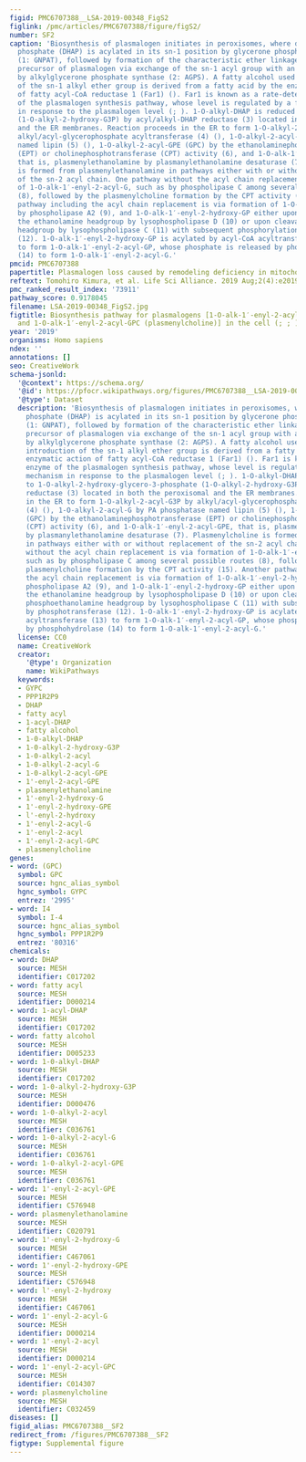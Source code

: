 ```yaml
---
figid: PMC6707388__LSA-2019-00348_FigS2
figlink: /pmc/articles/PMC6707388/figure/figS2/
number: SF2
caption: 'Biosynthesis of plasmalogen initiates in peroxisomes, where dihydroxyacetone
  phosphate (DHAP) is acylated in its sn-1 position by glycerone phosphate O-acyltransferase
  (1: GNPAT), followed by formation of the characteristic ether linkage in the early
  precursor of plasmalogen via exchange of the sn-1 acyl group with an alkyl group
  by alkylglycerone phosphate synthase (2: AGPS). A fatty alcohol used for this introduction
  of the sn-1 alkyl ether group is derived from a fatty acid by the enzymatic action
  of fatty acyl-CoA reductase 1 (Far1) (). Far1 is known as a rate-determining enzyme
  of the plasmalogen synthesis pathway, whose level is regulated by a feedback mechanism
  in response to the plasmalogen level (; ). 1-O-alkyl-DHAP is reduced to 1-O-alkyl-2-hydroxy-glycero-3-phosphate
  (1-O-alkyl-2-hydroxy-G3P) by acyl/alkyl-DHAP reductase (3) located in both the peroxisomal
  and the ER membranes. Reaction proceeds in the ER to form 1-O-alkyl-2-acyl-G3P by
  alkyl/acyl-glycerophosphate acyltransferase (4) (), 1-O-alkyl-2-acyl-G by PA phosphatase
  named lipin (5) (), 1-O-alkyl-2-acyl-GPE (GPC) by the ethanolaminephosphotransferase
  (EPT) or cholinephosphotransferase (CPT) activity (6), and 1-O-alk-1′-enyl-2-acyl-GPE,
  that is, plasmenylethanolamine by plasmanylethanolamine desaturase (7). Plasmenylcholine
  is formed from plasmenylethanolamine in pathways either with or without replacement
  of the sn-2 acyl chain. One pathway without the acyl chain replacement is via formation
  of 1-O-alk-1′-enyl-2-acyl-G, such as by phospholipase C among several possible routes
  (8), followed by the plasmenylcholine formation by the CPT activity (15). Another
  pathway including the acyl chain replacement is via formation of 1-O-alk-1′-enyl-2-hydroxy-GPE
  by phospholipase A2 (9), and 1-O-alk-1′-enyl-2-hydroxy-GP either upon cleavage of
  the ethanolamine headgroup by lysophospholipase D (10) or upon cleavage of the phosphoethanolamine
  headgroup by lysophospholipase C (11) with subsequent phosphorylation by phosphotransferase
  (12). 1-O-alk-1′-enyl-2-hydroxy-GP is acylated by acyl-CoA acyltransferase (13)
  to form 1-O-alk-1′-enyl-2-acyl-GP, whose phosphate is released by phosphohydrolase
  (14) to form 1-O-alk-1′-enyl-2-acyl-G.'
pmcid: PMC6707388
papertitle: Plasmalogen loss caused by remodeling deficiency in mitochondria.
reftext: Tomohiro Kimura, et al. Life Sci Alliance. 2019 Aug;2(4):e201900348.
pmc_ranked_result_index: '73911'
pathway_score: 0.9178045
filename: LSA-2019-00348_FigS2.jpg
figtitle: Biosynthesis pathway for plasmalogens [1-O-alk-1′-enyl-2-acyl-GPE (plasmenylethanolamine)
  and 1-O-alk-1′-enyl-2-acyl-GPC (plasmenylcholine)] in the cell (; ; )
year: '2019'
organisms: Homo sapiens
ndex: ''
annotations: []
seo: CreativeWork
schema-jsonld:
  '@context': https://schema.org/
  '@id': https://pfocr.wikipathways.org/figures/PMC6707388__LSA-2019-00348_FigS2.html
  '@type': Dataset
  description: 'Biosynthesis of plasmalogen initiates in peroxisomes, where dihydroxyacetone
    phosphate (DHAP) is acylated in its sn-1 position by glycerone phosphate O-acyltransferase
    (1: GNPAT), followed by formation of the characteristic ether linkage in the early
    precursor of plasmalogen via exchange of the sn-1 acyl group with an alkyl group
    by alkylglycerone phosphate synthase (2: AGPS). A fatty alcohol used for this
    introduction of the sn-1 alkyl ether group is derived from a fatty acid by the
    enzymatic action of fatty acyl-CoA reductase 1 (Far1) (). Far1 is known as a rate-determining
    enzyme of the plasmalogen synthesis pathway, whose level is regulated by a feedback
    mechanism in response to the plasmalogen level (; ). 1-O-alkyl-DHAP is reduced
    to 1-O-alkyl-2-hydroxy-glycero-3-phosphate (1-O-alkyl-2-hydroxy-G3P) by acyl/alkyl-DHAP
    reductase (3) located in both the peroxisomal and the ER membranes. Reaction proceeds
    in the ER to form 1-O-alkyl-2-acyl-G3P by alkyl/acyl-glycerophosphate acyltransferase
    (4) (), 1-O-alkyl-2-acyl-G by PA phosphatase named lipin (5) (), 1-O-alkyl-2-acyl-GPE
    (GPC) by the ethanolaminephosphotransferase (EPT) or cholinephosphotransferase
    (CPT) activity (6), and 1-O-alk-1′-enyl-2-acyl-GPE, that is, plasmenylethanolamine
    by plasmanylethanolamine desaturase (7). Plasmenylcholine is formed from plasmenylethanolamine
    in pathways either with or without replacement of the sn-2 acyl chain. One pathway
    without the acyl chain replacement is via formation of 1-O-alk-1′-enyl-2-acyl-G,
    such as by phospholipase C among several possible routes (8), followed by the
    plasmenylcholine formation by the CPT activity (15). Another pathway including
    the acyl chain replacement is via formation of 1-O-alk-1′-enyl-2-hydroxy-GPE by
    phospholipase A2 (9), and 1-O-alk-1′-enyl-2-hydroxy-GP either upon cleavage of
    the ethanolamine headgroup by lysophospholipase D (10) or upon cleavage of the
    phosphoethanolamine headgroup by lysophospholipase C (11) with subsequent phosphorylation
    by phosphotransferase (12). 1-O-alk-1′-enyl-2-hydroxy-GP is acylated by acyl-CoA
    acyltransferase (13) to form 1-O-alk-1′-enyl-2-acyl-GP, whose phosphate is released
    by phosphohydrolase (14) to form 1-O-alk-1′-enyl-2-acyl-G.'
  license: CC0
  name: CreativeWork
  creator:
    '@type': Organization
    name: WikiPathways
  keywords:
  - GYPC
  - PPP1R2P9
  - DHAP
  - fatty acyl
  - 1-acyl-DHAP
  - fatty alcohol
  - 1-0-alkyl-DHAP
  - 1-0-alkyl-2-hydroxy-G3P
  - 1-0-alkyl-2-acyl
  - 1-0-alkyl-2-acyl-G
  - 1-0-alkyl-2-acyl-GPE
  - 1'-enyl-2-acyl-GPE
  - plasmenylethanolamine
  - 1'-enyl-2-hydroxy-G
  - 1'-enyl-2-hydroxy-GPE
  - l'-enyl-2-hydroxy
  - 1'-enyl-2-acyl-G
  - 1'-enyl-2-acyl
  - 1'-enyl-2-acyl-GPC
  - plasmenylcholine
genes:
- word: (GPC)
  symbol: GPC
  source: hgnc_alias_symbol
  hgnc_symbol: GYPC
  entrez: '2995'
- word: I4
  symbol: I-4
  source: hgnc_alias_symbol
  hgnc_symbol: PPP1R2P9
  entrez: '80316'
chemicals:
- word: DHAP
  source: MESH
  identifier: C017202
- word: fatty acyl
  source: MESH
  identifier: D000214
- word: 1-acyl-DHAP
  source: MESH
  identifier: C017202
- word: fatty alcohol
  source: MESH
  identifier: D005233
- word: 1-0-alkyl-DHAP
  source: MESH
  identifier: C017202
- word: 1-0-alkyl-2-hydroxy-G3P
  source: MESH
  identifier: D000476
- word: 1-0-alkyl-2-acyl
  source: MESH
  identifier: C036761
- word: 1-0-alkyl-2-acyl-G
  source: MESH
  identifier: C036761
- word: 1-0-alkyl-2-acyl-GPE
  source: MESH
  identifier: C036761
- word: 1'-enyl-2-acyl-GPE
  source: MESH
  identifier: C576948
- word: plasmenylethanolamine
  source: MESH
  identifier: C020791
- word: 1'-enyl-2-hydroxy-G
  source: MESH
  identifier: C467061
- word: 1'-enyl-2-hydroxy-GPE
  source: MESH
  identifier: C576948
- word: l'-enyl-2-hydroxy
  source: MESH
  identifier: C467061
- word: 1'-enyl-2-acyl-G
  source: MESH
  identifier: D000214
- word: 1'-enyl-2-acyl
  source: MESH
  identifier: D000214
- word: 1'-enyl-2-acyl-GPC
  source: MESH
  identifier: C014307
- word: plasmenylcholine
  source: MESH
  identifier: C032459
diseases: []
figid_alias: PMC6707388__SF2
redirect_from: /figures/PMC6707388__SF2
figtype: Supplemental figure
---
```

